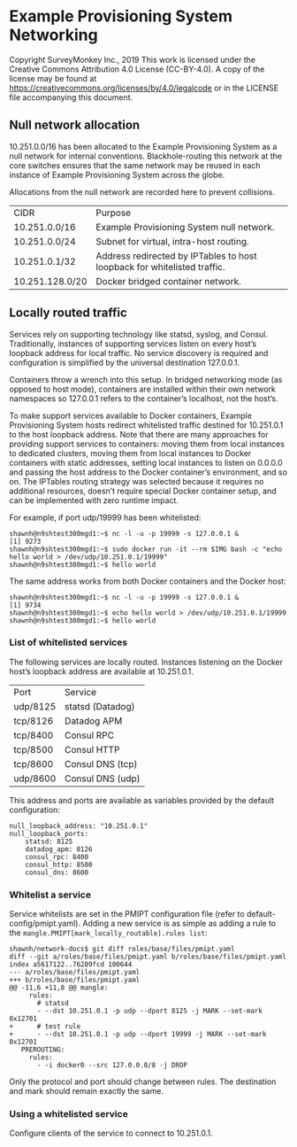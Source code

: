 # Example Provisioning System Networking

Copyright SurveyMonkey Inc., 2019
This work is licensed under the Creative Commons Attribution 4.0 License (CC-BY-4.0). A copy of the license may be found at https://creativecommons.org/licenses/by/4.0/legalcode or in the LICENSE file accompanying this document.

## Null network allocation

10.251.0.0/16 has been allocated to the Example Provisioning System as a null network for internal conventions. Blackhole-routing this network at the core switches ensures that the same network may be reused in each instance of Example Provisioning System across the globe.

Allocations from the null network are recorded here to prevent collisions.

<table>
  <tr>
    <td>CIDR</td>
    <td>Purpose</td>
  </tr>
  <tr>
    <td>10.251.0.0/16</td>
    <td>Example Provisioning System null network.</td>
  </tr>
  <tr>
    <td>10.251.0.0/24</td>
    <td>Subnet for virtual, intra-host routing.</td>
  </tr>
  <tr>
    <td>10.251.0.1/32</td>
    <td>Address redirected by IPTables to host loopback for whitelisted traffic.</td>
  </tr>
  <tr>
    <td>10.251.128.0/20</td>
    <td>Docker bridged container network.</td>
  </tr>
</table>


## Locally routed traffic

Services rely on supporting technology like statsd, syslog, and Consul. Traditionally, instances of supporting services listen on every host’s loopback address for local traffic. No service discovery is required and configuration is simplified by the universal destination 127.0.0.1.

Containers throw a wrench into this setup. In bridged networking mode (as opposed to host mode), containers are installed within their own network namespaces so 127.0.0.1 refers to the container’s localhost, not the host’s.

To make support services available to Docker containers, Example Provisioning System hosts redirect whitelisted traffic destined for 10.251.0.1 to the host loopback address. Note that there are many approaches for providing support services to containers: moving them from local instances to dedicated clusters, moving them from local instances to Docker containers with static addresses, setting local instances to listen on 0.0.0.0 and passing the host address to the Docker container’s environment, and so on. The IPTables routing strategy was selected because it requires no additional resources, doesn’t require special Docker container setup, and can be implemented with zero runtime impact.

For example, if port udp/19999 has been whitelisted:

```
shawnh@n9shtest300mgd1:~$ nc -l -u -p 19999 -s 127.0.0.1 &
[1] 9273
shawnh@n9shtest300mgd1:~$ sudo docker run -it --rm $IMG bash -c "echo hello world > /dev/udp/10.251.0.1/19999"
shawnh@n9shtest300mgd1:~$ hello world
```

The same address works from both Docker containers and the Docker host:

```
shawnh@n9shtest300mgd1:~$ nc -l -u -p 19999 -s 127.0.0.1 &
[1] 9734
shawnh@n9shtest300mgd1:~$ echo hello world > /dev/udp/10.251.0.1/19999
shawnh@n9shtest300mgd1:~$ hello world
```

### List of whitelisted services

The following services are locally routed. Instances listening on the Docker host’s loopback address are available at 10.251.0.1.

<table>
  <tr>
    <td>Port</td>
    <td>Service</td>
  </tr>
  <tr>
    <td>udp/8125</td>
    <td>statsd (Datadog)</td>
  </tr>
  <tr>
    <td>tcp/8126</td>
    <td>Datadog APM</td>
  </tr>
  <tr>
    <td>tcp/8400</td>
    <td>Consul RPC</td>
  </tr>
  <tr>
    <td>tcp/8500</td>
    <td>Consul HTTP</td>
  </tr>
  <tr>
    <td>tcp/8600</td>
    <td>Consul DNS (tcp)</td>
  </tr>
  <tr>
    <td>udp/8600</td>
    <td>Consul DNS (udp)</td>
  </tr>
</table>


This address and ports are available as variables provided by the default configuration:

```
null_loopback_address: "10.251.0.1"
null_loopback_ports:
    statsd: 8125
    datadog_apm: 8126
    consul_rpc: 8400
    consul_http: 8500
    consul_dns: 8600
```

### Whitelist a service

Service whitelists are set in the PMIPT configuration file (refer to default-config/pmipt.yaml). Adding a new service is as simple as adding a rule to the `mangle.PMIPT[mark_locally_routable].rules list`:

```
shawnh/network-docs$ git diff roles/base/files/pmipt.yaml
diff --git a/roles/base/files/pmipt.yaml b/roles/base/files/pmipt.yaml
index a5617122..76289fcd 100644
--- a/roles/base/files/pmipt.yaml
+++ b/roles/base/files/pmipt.yaml
@@ -11,6 +11,8 @@ mangle:
     rules:
       # statsd
       - --dst 10.251.0.1 -p udp --dport 8125 -j MARK --set-mark 0x12701
+      # test rule
+      - --dst 10.251.0.1 -p udp --dport 19999 -j MARK --set-mark 0x12701
   PREROUTING:
     rules:
       - -i docker0 --src 127.0.0.0/8 -j DROP
```

Only the protocol and port should change between rules. The destination and mark should remain exactly the same.

### Using a whitelisted service

Configure clients of the service to connect to 10.251.0.1.

